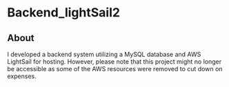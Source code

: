 # Backend_lightSail2

## About 

I developed a backend system utilizing a MySQL database and AWS LightSail 
for hosting. However, please note that this project might no longer be accessible as some of the AWS resources were removed to cut down on expenses.
